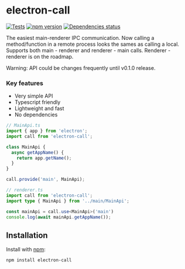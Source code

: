 # electron-call
[![Tests](https://github.com/megahertz/electron-call/workflows/Tests/badge.svg)](https://github.com/megahertz/electron-call/actions?query=workflow%3ATests)
[![npm version](https://img.shields.io/npm/v/electron-call?color=brightgreen)](https://www.npmjs.com/package/electron-call)
[![Dependencies status](https://img.shields.io/david/megahertz/electron-call)](https://david-dm.org/megahertz/electron-call)

The easiest main-renderer IPC communication. Now calling a method/function in a
remote process looks the sames as calling a local. Supports both main - renderer
and renderer - main calls. Renderer - renderer is on the roadmap.

Warning: API could be changes frequently until v0.1.0 release.

### Key features

 - Very simple API
 - Typescript friendly
 - Lightweight and fast
 - No dependencies

```typescript
// MainApi.ts
import { app } from 'electron';
import call from 'electron-call';

class MainApi {
  async getAppName() {
    return app.getName();
  }
}

call.provide('main', MainApi);
```

```typescript
// renderer.ts
import call from 'electron-call';
import type { MainApi } from '../main/MainApi';

const mainApi = call.use<MainApi>('main')
console.log(await mainApi.getAppName());
```

## Installation

Install with [npm](https://npmjs.org/package/electron-call):

    npm install electron-call



